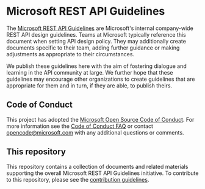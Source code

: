 # Microsoft REST API Guidelines
The [Microsoft REST API Guidelines](Guidelines.md) are Microsoft's internal company-wide REST API design guidelines.
Teams at Microsoft typically reference this document when setting API design policy.
They may additionally create documents specific to their team, adding further guidance or making adjustments as appropriate to their circumstances.

We publish these guidelines here with the aim of fostering dialogue and learning in the API community at large.
We further hope that these guidelines may encourage other organizations to create guidelines that are appropriate for them and in turn, if they are able, to publish theirs.

## Code of Conduct
This project has adopted the [Microsoft Open Source Code of Conduct](https://opensource.microsoft.com/codeofconduct/). For more information see the [Code of Conduct FAQ](https://opensource.microsoft.com/codeofconduct/faq/) or contact [opencode@microsoft.com](mailto:opencode@microsoft.com) with any additional questions or comments.

## This repository
This repository contains a collection of documents and related materials supporting the overall Microsoft REST API Guidelines initiative. To contribute to this repository, please see the [contribution guidelines][contribution-guidance].

[contribution-guidance]: CONTRIBUTING.md
